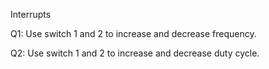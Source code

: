 Interrupts

Q1: Use switch 1 and 2 to increase and decrease frequency.

Q2: Use switch 1 and 2 to increase and decrease duty cycle.